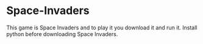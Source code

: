 # Space-Invaders

This game is Space Invaders and to play it you download it and run it. Install python before downloading Space Invaders.
